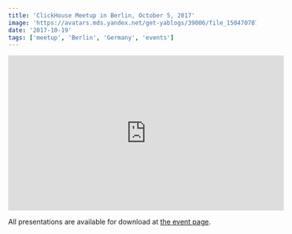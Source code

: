 ```yaml
---
title: 'ClickHouse Meetup in Berlin, October 5, 2017'
image: 'https://avatars.mds.yandex.net/get-yablogs/39006/file_1504707877064/orig'
date: '2017-10-19'
tags: ['meetup', 'Berlin', 'Germany', 'events']
---
```


<iframe class="mx-auto" width="560" height="315" src="https://www.youtube.com/embed/videoseries?list=PL0Z2YDlm0b3hO_3kCUFZLdcIQuI3gghZ8" frameborder="0" allow="accelerometer; autoplay; encrypted-media; gyroscope; picture-in-picture" allowfullscreen></iframe>

All presentations are available for download at [the event page](https://events.yandex.com/events/meetings/05-10-2017/).
